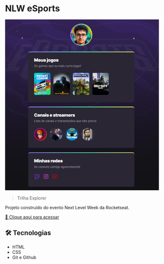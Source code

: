# NLW eSports

![preview](./.github/preview.PNG)

> Trilha Explorer

Projeto construído do evento Next Level Week da Rocketseat.

[🔗 Clique aqui para acessar](https://tiagow-san.github.io/nlw-esports-explorer/)


## 🛠 Tecnologias

- HTML
- CSS
- Git e Github

